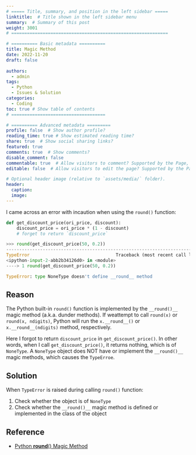 ```yaml
---
# ===== Title, summary, and position in the left sidebar =====
linktitle:  # Title shown in the left sidebar menu
summary:  # Summary of this post
weight: 3001
# ============================================================

# ========== Basic metadata ==========
title: Magic Method
date: 2022-11-20
draft: false
 
authors:
  - admin
tags:
  - Python
  - Issues & Solution
categories:
  - Coding
toc: true # Show table of contents
# ====================================

# ========== Advanced metadata =========
profile: false  # Show author profile?
reading_time: true # Show estimated reading time?
share: true  # Show social sharing links?
featured: true
comments: true  # Show comments?
disable_comment: false
commentable: true  # Allow visitors to comment? Supported by the Page, Post, and Book content types.
editable: false  # Allow visitors to edit the page? Supported by the Page, Post, and Book content types.

# Optional header image (relative to `assets/media/` folder).
header:
  caption: 
  image:  
---
```


I came across an error with incaution when using the `round()` function:

```python
def get_discount_price(ori_price, discount):
    discount_price = ori_price * (1 - discount)
    # forget to return `discount_price`
```

```python
>>> round(get_discount_price(50, 0.2))
---------------------------------------------------------------------------
TypeError                                 Traceback (most recent call last)
<ipython-input-2-abb2b34126d0> in <module>
----> 1 round(get_discount_price(50, 0.2))

TypeError: type NoneType doesn't define __round__ method
```

## Reason

The Python built-in `round()` function is implemented by the `__round()__` magic method (a.k.a. dunder methods). If weattempt to call `round(x)` or `round(x, ndigits)`, Python will run the `x.__round__()` or `x.__round__(ndigits)` method, respectively.

Here I forgot to return `discount_price` in `get_discount_price()`. In other words, when I call `get_discount_price()`, it returns nothing, which is of `NoneType`. A `NoneType` object does NOT have or implement the `__round()__` magic methods, which causes the `TypeErroe`.

## Solution

When `TypeError` is raised during calling `round()` function:

1. Check whether the object is of `NoneType`
2. Check whether the `__round()__` magic method is defined or implemented in the class of the object

## Reference

-  [Python __round__() Magic Method](https://blog.finxter.com/python-__round__-magic-method/)